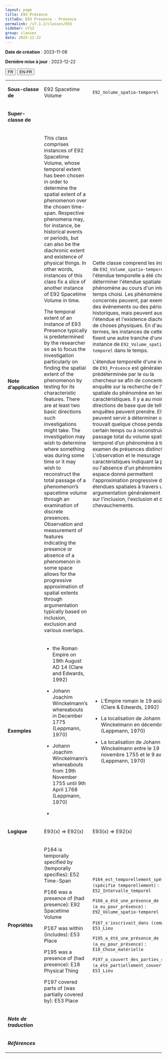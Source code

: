 ```yaml
---
layout: page
title: E93 Présence
titleEn: E93 Presence - Présence
permalink: /v7.1.2/classes/E93
sidebar: v712
group: classes
date: 2023-12-22
---
```


**Date de création** : 2023-11-08

**Dernière mise à jour** : 2023-12-22

<div class="lang-buttons">
 <button id="fr" class="activate">FR</button>
 <button id="en-fr">EN-FR</button>
</div>

<table>
<tbody>
<tr>
<td><p><strong>Sous-classe de</strong></p></td>
<td class="en">
<p>E92 Spacetime Volume</p>
</td>
<td>
<p><code class="language-plaintext highlighter-rouge">E92</code><code class="language-plaintext highlighter-rouge">_Volume_spatio-temporel</code></p>
</td>
</tr>
<tr>
<td><p><strong>Super-classe de</strong></p></td>
<td class="en">
</td>
<td>
<p><code class="language-plaintext highlighter-rouge"></code></p>
</td>
</tr>
<tr>
<td><p><strong>Note d’application</strong></p></td>
<td class="en">
<p>This class comprises instances of E92 Spacetime Volume, whose temporal extent has been chosen in order to determine the spatial extent of a phenomenon over the chosen time-span. Respective phenomena may, for instance, be historical events or periods, but can also be the diachronic extent and existence of physical things. In other words, instances of this class fix a slice of another instance of E92 Spacetime Volume in time. <strong></strong></p>
<p>The temporal extent of an instance of E93 Presence typically is predetermined by the researcher so as to focus the investigation particularly on finding the spatial extent of the phenomenon by testing for its characteristic features. There are at least two basic directions such investigations might take. The investigation may wish to determine where something was during some time or it may wish to reconstruct the total passage of a phenomenon’s spacetime volume through an examination of discrete presences. Observation and measurement of features indicating the presence or absence of a phenomenon in some space allows for the progressive approximation of spatial extents through argumentation typically based on inclusion, exclusion and various overlaps.</p>
</td>
<td>
<p>Cette classe comprend les instances de <code class="language-plaintext highlighter-rouge">E92_Volume_spatio-temporel</code> dont l'étendue temporelle a été choisie pour déterminer l'étendue spatiale d'un phénomène au cours d'un intervalle de temps choisi. Les phénomènes concernés peuvent, par exemple, être des évènements ou des périodes historiques, mais peuvent aussi être l'étendue et l'existence diachroniques de choses physiques. En d'autres termes, les instances de cette classe fixent une autre tranche d'une instance de <code class="language-plaintext highlighter-rouge">E92_Volume_spatio-temporel</code> dans le temps.</p>
<p>L'étendue temporelle d'une instance de <code class="language-plaintext highlighter-rouge">E93_Présence</code> est généralement prédéterminée par le ou la chercheur·se afin de concentrer son enquête sur la recherche de l'étendue spatiale du phénomène en testant ses caractéristiques. Il y a au moins deux directions de base que de telles enquêtes peuvent prendre. Elles peuvent servir à déterminer où se trouvait quelque chose pendant un certain temps ou à reconstruire le passage total du volume spatio-temporel d’un phénomène à travers un examen de présences distinctes. L'observation et le mesurage des caractéristiques indiquant la présence ou l'absence d'un phénomène dans un espace donné permettent l'approximation progressive des étendues spatiales à travers une argumentation généralement basée sur l'inclusion, l'exclusion et divers chevauchements.</p>
</td>
</tr>
<tr>
<td><p><strong>Exemples</strong></p></td>
<td class="en">
<ul>
<li><p>the Roman Empire on 19th August AD 14 (Clare and Edwards, 1992)</p>
</li>
<li><p>Johann Joachim Winckelmann’s whereabouts in December 1775 (Leppmann, 1970)</p>
</li>
<li><p>Johann Joachim Winckelmann’s whereabouts from 19th November 1755 until 9th April 1768 (Leppmann, 1970)</p>
</li>
<li></li>
</ul>
</td>
<td>
<ul>
<li><p>L'Empire romain le 19 août 14 EC (Clare & Edwards, 1992)</p>
</li>
<li><p>La localisation de Johann Joachim Winckelmann en décembre 1775 (Leppmann, 1970)</p>
</li>
<li><p>La localisation de Johann Joachim Winckelmann entre le 19 novembre 1755 et le 9 avril 1768 (Leppmann, 1970)</p>
</li>
</ul>
</td>
</tr>
<tr>
<td><p><strong>Logique</strong></p></td>
<td class="en">
<p>E93(x) ⇒ E92(x)</p>
</td>
<td>
<p>E93(x) ⇒ E92(x)</p>
</td>
</tr>
<tr>
<td><p><strong>Propriétés</strong></p></td>
<td class="en">
<p>P164 is temporally specified by (temporally specifies): E52 Time-Span<strong></strong></p>
<p>P166 was a presence of (had presence): E92 Spacetime Volume<strong></strong></p>
<p>P167 was within (includes): E53 Place</p>
<p>P195 was a presence of (had presence): E18 Physical Thing</p>
<p>P197 covered parts of (was partially covered by): E53 Place</p>
</td>
<td>
<p><code class="language-plaintext highlighter-rouge">P164_est_temporellement_spécifié_par (spécifie temporellement)</code> : <code class="language-plaintext highlighter-rouge">E52_Intervalle_temporel</code><strong></strong></p>
<p><code class="language-plaintext highlighter-rouge">P166_a_été_une_présence_de (a_eu_pour_présence)</code> : <code class="language-plaintext highlighter-rouge">E92_Volume_spatio-temporel</code><strong></strong></p>
<p><code class="language-plaintext highlighter-rouge">P167_s'inscrivait_dans (comporte)</code> : <code class="language-plaintext highlighter-rouge">E53_Lieu</code></p>
<p><code class="language-plaintext highlighter-rouge">P195_a_été_une_présence_de (a_eu_pour_présence)</code> : <code class="language-plaintext highlighter-rouge">E18_Chose_matérielle</code></p>
<p><code class="language-plaintext highlighter-rouge">P197_a_couvert_des_parties_de (a_été_partiellement_couvert_par)</code> : <code class="language-plaintext highlighter-rouge">E53_Lieu</code></p>
</td>
</tr>
<tr>
<td><p><strong><em>Note de traduction</em></strong></p></td>
<td colspan="2">
</td>
</tr>
<tr>
<td><p><strong><em>Références</em></strong></p></td>
<td colspan="2">
</td>
</tr>
</tbody>
</table>

